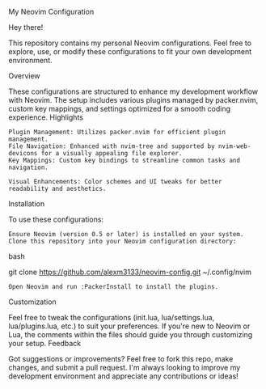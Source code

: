 My Neovim Configuration

Hey there! 

This repository contains my personal Neovim configurations. Feel free to explore, use, or modify these configurations to fit your own development environment.

Overview

These configurations are structured to enhance my development workflow with Neovim. The setup includes various plugins managed by packer.nvim, custom key mappings, and settings optimized for a smooth coding experience.
Highlights


    Plugin Management: Utilizes packer.nvim for efficient plugin management.
    File Navigation: Enhanced with nvim-tree and supported by nvim-web-devicons for a visually appealing file explorer.
    Key Mappings: Custom key bindings to streamline common tasks and navigation.

    Visual Enhancements: Color schemes and UI tweaks for better readability and aesthetics.

Installation

To use these configurations:

    Ensure Neovim (version 0.5 or later) is installed on your system.
    Clone this repository into your Neovim configuration directory:

bash

git clone https://github.com/alexm3133/neovim-config.git ~/.config/nvim

    Open Neovim and run :PackerInstall to install the plugins.


Customization

Feel free to tweak the configurations (init.lua, lua/settings.lua, lua/plugins.lua, etc.) to suit your preferences. If you're new to Neovim or Lua, the comments within the files should guide you through customizing your setup.
Feedback

Got suggestions or improvements? Feel free to fork this repo, make changes, and submit a pull request. I'm always looking to improve my development environment and appreciate any contributions or ideas!
